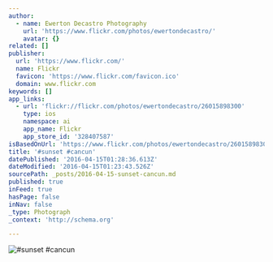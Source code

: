 ```yaml
---
author:
  - name: Ewerton Decastro Photography
    url: 'https://www.flickr.com/photos/ewertondecastro/'
    avatar: {}
related: []
publisher:
  url: 'https://www.flickr.com/'
  name: Flickr
  favicon: 'https://www.flickr.com/favicon.ico'
  domain: www.flickr.com
keywords: []
app_links:
  - url: 'flickr://flickr.com/photos/ewertondecastro/26015898300'
    type: ios
    namespace: ai
    app_name: Flickr
    app_store_id: '328407587'
isBasedOnUrl: 'https://www.flickr.com/photos/ewertondecastro/26015898300/in/photostream/'
title: '#sunset #cancun'
datePublished: '2016-04-15T01:28:36.613Z'
dateModified: '2016-04-15T01:23:43.526Z'
sourcePath: _posts/2016-04-15-sunset-cancun.md
published: true
inFeed: true
hasPage: false
inNav: false
_type: Photograph
_context: 'http://schema.org'

---
```

![#sunset #cancun](https://farm2.staticflickr.com/1538/26015898300_5574e67398_b.jpg)